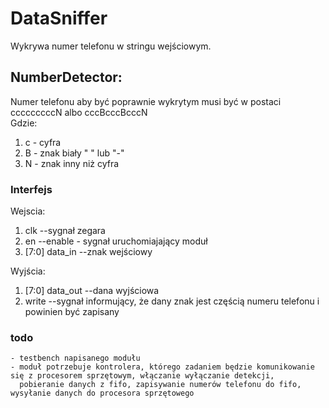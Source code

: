 # DataSniffer

Wykrywa numer telefonu w stringu wejściowym. 

## NumberDetector: 
<p>
	
Numer telefonu aby być poprawnie wykrytym musi być w postaci cccccccccN albo cccBcccBcccN <br>
Gdzie: 	
	<ol>
		<li> c - cyfra </li>
		<li> B -  znak biały " " lub "-" </li> 
		<li> N - znak inny niż cyfra </li> 
	</ol>
</p>


### Interfejs
<p>

Wejscia:
<ol>
	<li>  clk		--sygnał zegara </li>
	<li>  en		--enable - sygnał uruchomiajający moduł </li>
	<li> [7:0] data_in      --znak wejściowy </li>
</ol>

Wyjścia:
<ol>
	<li>[7:0] data_out	--dana wyjściowa</li>
        <li> write		--sygnał informujący, że dany znak jest częścią numeru telefonu i powinien być zapisany </li>
</ol>
		  
</p>

### todo 
<p>

	- testbench napisanego modułu
	- moduł potrzebuje kontrolera, którego zadaniem będzie komunikowanie się z procesorem sprzętowym, włączanie wyłączanie detekcji, 
	  pobieranie danych z fifo, zapisywanie numerów telefonu do fifo, wysyłanie danych do procesora sprzętowego
</p>		
	


